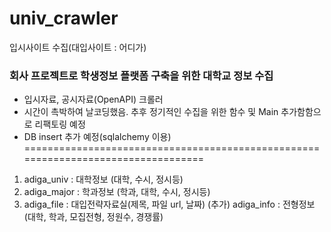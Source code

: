 # univ_crawler
입시사이트 수집(대입사이트 : 어디가)

### 회사 프로젝트로 학생정보 플랫폼 구축을 위한 대학교 정보 수집
- 입시자료, 공시자료(OpenAPI) 크롤러
- 시간이 촉박하여 날코딩했음. 추후 정기적인 수집을 위한 함수 및 Main 추가함함으로 리팩토링 예정
- DB insert 추가 예정(sqlalchemy 이용)
==================================================================================
1. adiga_univ : 대학정보 (대학, 수시, 정시등)
2. adiga_major : 학과정보 (학과, 대학, 수시, 정시등)
3. adiga_file : 대입전략자료실(제목, 파일 url, 날짜)
(추가) adiga_info : 전형정보(대학, 학과, 모집전형, 정원수, 경쟁률)
